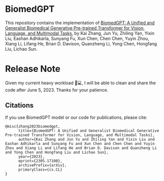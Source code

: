 # BiomedGPT
This repository contains the implementation of [BiomedGPT: A Unified and Generalist Biomedical Generative Pre-trained Transformer for Vision, Language, and Multimodal Tasks](https://arxiv.org/abs/2305.17100), by Kai Zhang, Jun Yu, Zhiling Yan, Yixin Liu, Eashan Adhikarla, Sunyang Fu, Xun Chen, Chen Chen, Yuyin Zhou, Xiang Li, Lifang He, Brian D. Davison, Quanzheng Li, Yong Chen, Hongfang Liu, Lichao Sun.

# Release Note
Given my current heavy workload 🥵💻, I will be able to clean and share the code after June 5, 2023. Thanks for your patience.

## Citations
If you use BiomedGPT model or our code for publications, please cite: 
```
@misc{zhang2023biomedgpt,
      title={BiomedGPT: A Unified and Generalist Biomedical Generative Pre-trained Transformer for Vision, Language, and Multimodal Tasks}, 
      author={Kai Zhang and Jun Yu and Zhiling Yan and Yixin Liu and Eashan Adhikarla and Sunyang Fu and Xun Chen and Chen Chen and Yuyin Zhou and Xiang Li and Lifang He and Brian D. Davison and Quanzheng Li and Yong Chen and Hongfang Liu and Lichao Sun},
      year={2023},
      eprint={2305.17100},
      archivePrefix={arXiv},
      primaryClass={cs.CL}
}
```
